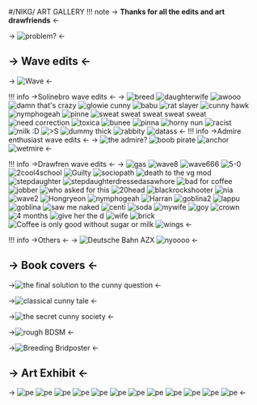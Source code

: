 #/NIKG/ ART GALLERY
!!! note
    -> **Thanks for all the edits and art drawfriends** <-

-> ![problem?](https://imgur.com/Ros04m1.gif) <-

## -> Wave edits <-

-> ![Wave](https://imgur.com/3hzv3JC.png) <-

!!! info
    ->Solinebro wave edits <-
->  ![breed](https://imgur.com/ETIAJnX.png) ![daughterwife](https://i.imgur.com/WZ5vgF4.png) ![awooo](https://imgur.com/ncQCZKv.png) ![damn that's crazy](https://imgur.com/o8MZ97W.png) ![glowie cunny](https://imgur.com/nVa9fIj.png) ![babu](https://imgur.com/erBvvZW.png) ![rat slayer](https://imgur.com/pnbk9x2.png) ![cunny hawk](https://imgur.com/6NSHisK.png) ![nymphogeah](https://imgur.com/kOPONcw.png) ![pinne](https://i.imgur.com/VtOLEPl.png) ![sweat sweat sweat sweat sweat](https://imgur.com/h473YE5.png) ![need correction](https://i.imgur.com/RPpYCud.png) ![toxica](https://i.imgur.com/Ry3W4XD.png)  ![bunee](https://imgur.com/XVKiOlz.png) ![pinna](https://imgur.com/h5yyU70.png) ![horny nun](https://imgur.com/C5fHtzV.png) ![racist](https://i.imgur.com/hyScDCC.png) ![milk :D](https://i.imgur.com/BuZXLyP.png) ![>S](https://i.imgur.com/7A72jcz.png) ![dummy thick](https://imgur.com/LdF5wno.png) ![rabbity](https://imgur.com/VOTCR69.png) ![datass](https://i.imgur.com/KG51MUA.png)  <-
!!! info
    ->Admire enthusiast wave edits <-
-> ![the admire?](https://i.imgur.com/d3wO3BN.png) ![boob pirate](https://i.imgur.com/8nCwRZ5.png) ![anchor](https://i.imgur.com/h1ydSzt.png) ![wetmire](https://i.imgur.com/L54B39Q.png)  <-

!!! info
    ->Drawfren wave edits <-
-> ![gas](https://i.imgur.com/ekBX0tf.png) ![wave8](https://imgur.com/t0yJwHu.png) ![wave666](https://imgur.com/Pv1ldU0.png)  ![5-0](https://imgur.com/cH31Tiz.png) ![2cool4school](https://imgur.com/4xJvgAh.png)  ![Guilty](https://imgur.com/g1AB7mt.png) ![sociopath](https://imgur.com/X0enIz3.png) ![death to the vg mod](https://imgur.com/6WjubMz.png)  ![stepdaughter](https://imgur.com/ekV0bV7.png) ![stepdaughterdressedasawhore](https://i.imgur.com/JGKOv4u.png) ![bad for coffee](https://imgur.com/htvjGfC.png) ![jobber](https://imgur.com/c9tc6cr.png) ![who asked for this](https://imgur.com/FdikSTf.png) ![20head](https://imgur.com/fhxUs2V.png) ![blackrockshooter](https://imgur.com/4DllRHa.png)  ![nia](https://imgur.com/Pz41350.png) ![wave2](https://imgur.com/I3Ff120.png) ![Hongryeon](https://imgur.com/ffdbipL.png) ![nymphogeah](https://imgur.com/qwxxcn7.png) ![Harran](https://imgur.com/nMzvbk7.png) ![goblina2](https://imgur.com/jKjso13.png) ![lappu](https://imgur.com/0OtowoN.png) ![goblina](https://imgur.com/Gg3D8sb.png) ![saw me naked](https://imgur.com/YvYi4eK.png)  ![centi](https://imgur.com/jzqzwB6.png)  ![soda](https://imgur.com/fHF3xLa.png) ![mywife](https://imgur.com/qoyqM2m.png) ![goy](https://imgur.com/J2sQhvr.png) ![crown](https://imgur.com/FLWvYeY.png) ![4 months](https://imgur.com/CEEPKXm.png) ![give her the d](https://imgur.com/VktQBEa.png) ![wife](https://imgur.com/y1qL9qA.png) ![brick](https://imgur.com/HYv4PWp.png) ![Coffee is only good without sugar or milk](https://imgur.com/42Ol26i.png) ![wings](https://imgur.com/LtkG3EJ.png) <-

!!! info
    ->Others <-
-> ![Deutsche Bahn AZX](https://imgur.com/Xc6UQAm.png) ![nyoooo](https://imgur.com/sFOjWsD.png) <-
     
## -> Book covers <-
->![the final solution to the cunny question](https://i.imgur.com/aFDtY1l.png) <-

->![classical cunny tale](https://i.imgur.com/XRQAQcN.png) <-

->![the secret cunny society](https://i.imgur.com/hChcjIJ.png) <-

->![rough BDSM](https://i.imgur.com/WHEVBPp.png) <-

->![Breeding Bridposter](https://i.imgur.com/sClSciH.png) <-

## -> Art Exhibit  <-
-> ![pe](https://imgur.com/mcs4Ao0.jpg) 
 ![pe](https://imgur.com/IvMKVIG.jpg) 
 ![pe](https://imgur.com/0MeXHSg.jpg) 
 ![pe](https://imgur.com/1BMjKpR.jpg) 
 ![pe](https://imgur.com/zqBgu5v.jpg) 
 ![pe](https://imgur.com/fRVtU5J.jpg) 
 ![pe](https://imgur.com/oJZwtv3.jpg) 
 ![pe](https://imgur.com/5VJK7i5.png) 
 ![pe](https://i.imgur.com/zlkt8d1.png) 
 ![pe](https://i.imgur.com/zbP7pq1.jpg) 
 ![pe](https://imgur.com/ZMdWizG.jpg) 
 ![pe](https://imgur.com/jqFiQuu.jpg) <-